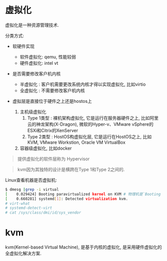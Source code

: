 # 虚拟化
虚拟化是一种资源管理技术.

分类方式:
- 软硬件实现

    - 软件虚拟化: qemu, 性能较弱
    - 硬件虚拟化: intel vt
- 是否需要修改客户机内核

    - 半虚拟化 : 客户机需要更改系统内核才得以实现虚拟化, 比如virtio
    - 全虚拟化 : 不需要修改客户机内核
- 虚拟层是直接位于硬件之上还是hostos上
    1. 主机级虚拟化
        1. Type 1类型 : 裸机架构虚拟化, 它是运行在服务器硬件之上, 比如阿里云的神龙架构(X-Dragon), 微软的Hyper-v、VMware vSphere的ESXi和Citrix的XenServer
        1. Type 2类型 : HostOS构虚拟化层, 它是运行在HostOS之上,  比如KVM, VMware Workstion, Oracle VM VirtualBox
    1. 容器级虚拟化, 比如docker

> 提供虚拟化的软件层称为 Hypervisor

> kvm因为其独特的设计是横跨在Type 1和Type 2之间的.

Linux查看机器是否虚拟机:
```sh
$ dmesg |grep -i virtual
[    0.029424] Booting paravirtualized kernel on KVM # 物理机是`Booting paravirtualized kernel on bare hardware`
[    0.660281] systemd[1]: Detected virtualization kvm.
# virt-what
# systemd-detect-virt
# cat /sys/class/dmi/id/sys_vendor
```

# kvm
kvm(Kernel-based Virtual Machine), 是基于内核的虚拟化, 是采用硬件虚拟化的全虚拟化解决方案.